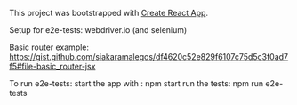 This project was bootstrapped with [Create React App](https://github.com/facebookincubator/create-react-app).

Setup for e2e-tests: webdriver.io (and selenium)

Basic router example: https://gist.github.com/siakaramalegos/df4620c52e829f6107c75d5c3f0ad7f5#file-basic_router-jsx

To run e2e-tests:
start the app with : npm start
run the tests: npm run e2e-tests